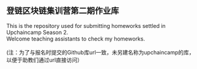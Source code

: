 ## 登链区块链集训营第二期作业库
This is the repository used for submitting homeworks settled in Upchaincamp Season 2.<br>
Welcome teaching assistants to check my homeworks. <br><br>
(注：为了与报名时提交的Github库url一致，未另建名称为upchaincamp的库，以便于助教们通过url直接访问）
